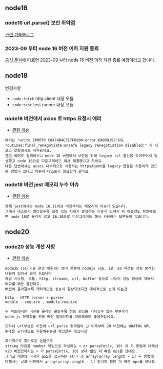 ## node16

### node16 url.parse() 보안 취약점
[관련 기술블로그](https://toss.tech/article/nodejs-security-contribution)

### 2023-09 부터 node 16 버전 이하 지원 종료
[공식 문서](https://nodejs.org/en/blog/announcements/nodejs16-eol)에 따르면 2023-09 부터 node 16 버전 이하 지원 종료 예정이라고 합니다.

## node18
변경사항        
- `node:fetch` http client 내장 모듈
- `node:test` test runner 내장 모듈

### node18 버전에서 axios 로 https 요청시 에러
- [관련 이슈](https://dev.to/johnnyreilly/nodejs-18-axios-and-unsafe-legacy-renegotiation-disabled-18ki)
```
에러는 "write EPROTO C0474B4C317F0000:error:0A000152:SSL routines:final_renegotiate:unsafe legacy renegotiation disabled:" 가 나오고 로컬에서도 재현되네요.      
관련 에러로 검색해보니 node 18 버전에서 보안을 위해 legacy ssl 통신을 막아두어서 발생했고 node 16으로 다운그레이드 해서 해결했다고 하네요.       
다른 답변에서는 axios 내부적으로 사용하는 httpsAgent를 legacy 연결을 허용하게 만드는 방법이 있다고 하는데 테스트가 필요할거 같아요
```

### node18 버전 jest 메모리 누수 이슈
- [관련 이슈](https://github.com/facebook/jest/issues/11956)
```
현재 jest에서는 node 16.11이상 버전부터는 메모리릭 이슈가 있습니다.              
그래서 테스트가 많아질수록 점점 성능 저하가 발생하는 이슈가 있어서 위 이슈건도 확인해보면 node 18로 올리지 않고 16.10으로 다운그레이드 해서 사용하는 답변들이 많습니다.        
```

## node20

### node20 성능 개선 사항
- [관련 이슈](https://blog.rafaelgss.dev/state-of-nodejs-performance-2023)
```
nodeJS TSC(기술 운영 위원회) 맴버 한분에 nodejs v16, 18, 20 버전별 성능 분석한 내용이 있어서 공유 드립니다
파일 시스템, 모듈, http, streams, url, buffer 등으로 나누어 성능 향상에 대해서 비교를 해본 글인데요.
버전에 올라갈수록 개략적으로 성능이 향상되었지만 대체적으로 눈에 띄는건

http - HTTP server + parser
module - require , module.require

두 파트에서는 버전을 올리면 올릴수록 성능 향상을 기대할수 있는 부분이라
node.js 최적화를 위해 버전 업데이트를 고려해봐도 좋을꺼같네요.

또하나 url부분은 이전에 url.parse 취약점이 난 이후부터 20 버전에는 WHATWG URL API를 공식적으로 지원해주는걸 확인할수 잇습니당

추가적으로 흥미로운 실험으로
string 타입을 number 타입으로 파싱하는 + or parseInt(x, 10) 이 두 방법에 대해선 v20 버전전까지는 + 가 parseInt(x, 10) 보다 훨씬 더 빠른 ops를 냈네요.
그리고 배열의 마지막 요소를 접근하는 at() 과 array[array.length - 1] 두 방법에 대해서는 v18 버전에서 array[array.length - 1] 방식이 훨씬 더 빠른 ops를 냈네요. 
```
